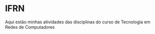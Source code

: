 # IFRN
Aqui estão minhas atividades das disciplinas do curso de Tecnologia em Redes de Computadores
